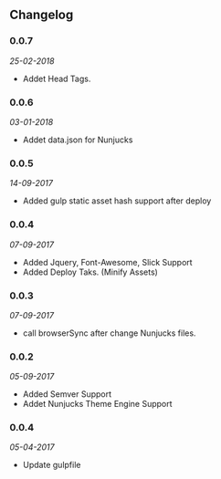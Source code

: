 ## Changelog

### 0.0.7
*25-02-2018*

- Addet Head Tags.  

### 0.0.6
*03-01-2018*

- Addet data.json for Nunjucks  

### 0.0.5

*14-09-2017*

- Added gulp static asset hash support after deploy


### 0.0.4

*07-09-2017*

- Added Jquery, Font-Awesome, Slick Support
- Added Deploy Taks. (Minify Assets)
 

### 0.0.3

*07-09-2017*

- call browserSync after change Nunjucks files. 

### 0.0.2

*05-09-2017*

- Added Semver Support
- Addet Nunjucks Theme Engine Support

### 0.0.4

*05-04-2017*

- Update gulpfile